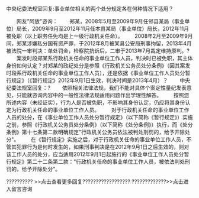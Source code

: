 中央纪委法规室回复:事业单位相关的两个处分规定各在何种情况下适用？









 　　网友"阿放"咨询：
　　郑某，2008年5月至2009年9月任邻县某局（事业单位）局长，2009年9月至2012年11月任本县某局（事业单位）局长，2012年11月被免职（以上职务任免均是上一级行政机关任命）。
　　2008年2月至2009年9月间，郑某涉嫌私分国有资产罪，于2012年8月被某县公安局刑事拘留，2013年4月被法院一审判决：单处罚金，检察院抗诉后，二审于2013年7月裁定维持原判。?
　　案发时段郑某系行政机关任命的事业单位工作人员，判决时已被免职，其主体身份如何认定？对郑某的政纪处分是参照《行政机关公务员处分条例》（因其案发时段系行政机关任命的事业单位工作人员），还是依据《事业单位工作人员处分暂行规定》（《暂行规定》2012年9月1日生效，判决时间是2013年4月）？
　　中央纪委法规室回复：?
　　依照相关法律法规，我们不能对具体个案定性量纪发表意见，只能就咨询内容中的一般性法律法规适用问题作出学理性解答。
　　按照您所述内容（未经证实），行为人是否被免职，不影响其身份认定，仍应将其身份认定为行政机关任命的事业单位工作人员。
　　对于行政机关任命的事业单位工作人员的处分，在《事业单位工作人员处分暂行规定》（以下简称《暂行规定》）实施之前，参照《行政机关公务员处分条例》（以下简称《处分条例》）执行，而《处分条例》第十七条第二款明确规定"行政机关公务员依法被判处刑罚的，给予开除处分"。
　　在《暂行规定》实施之后，对于行政机关任命的事业单位工作人员，不管其犯罪行为是何时发生的，如果刑事判决是在2012年9月1日之后生效的，则对该工作人员的处分，应当适用2012年9月1日起施行的《事业单位工作人员处分暂行规定》第二十二条第二款："行政机关任命的事业单位工作人员，被依法判处刑罚的，给予开除处分"。

?????????? \>\>点击查看更多回复??????????????????
?????????????\>\>点击进入留言咨询
